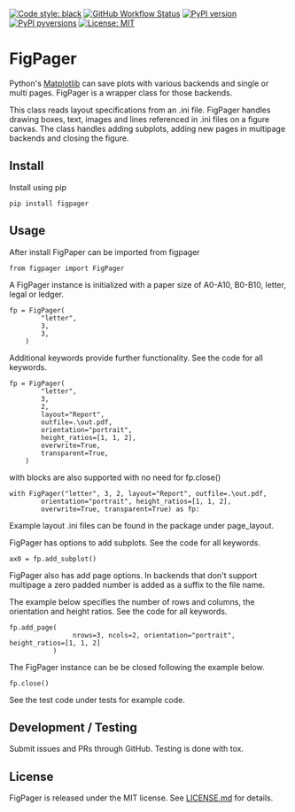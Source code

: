 [![Code style:
black](https://img.shields.io/badge/code%20style-black-000000.svg?style=for-the-badge)](https://github.com/ambv/black)
[![GitHub Workflow
Status](https://img.shields.io/github/workflow/status/ebenp/figpager/main-ci?style=for-the-badge)](https://github.com/ebenp/figpager/actions)
[![PyPI
version](https://img.shields.io/pypi/v/figpager.svg?style=for-the-badge)](https://pypi.org/project/figpager/)
[![PyPI
pyversions](https://img.shields.io/pypi/pyversions/figpager.svg?style=for-the-badge)](https://pypi.python.org/pypi/figpager/)
[![License:
MIT](https://img.shields.io/badge/License-MIT-brightgreen.svg?style=for-the-badge)](https://opensource.org/licenses/MIT)

# FigPager

Python's [Matplotlib](http://matplotlib.org) can save plots with 
various backends and single or multi pages. 
FigPager is a wrapper class for those backends. 

This class reads layout specifications from an .ini file. FigPager 
handles drawing boxes, text, images and lines referenced in .ini files on a figure canvas. 
The class handles adding subplots, adding new pages in multipage backends and closing the figure.

## Install
Install using pip
```
pip install figpager
```

## Usage
After install FigPaper can be imported from figpager
```
from figpager import FigPager
```
A FigPager instance is initialized with a paper size of A0-A10, B0-B10, letter, 
legal or ledger.
```
fp = FigPager(
        "letter",
        3,
        3,
    )
```

Additional keywords provide further functionality.
See the code for all keywords.
```
fp = FigPager(
        "letter",
        3,
        2,
        layout="Report",
        outfile=.\out.pdf,
        orientation="portrait",
        height_ratios=[1, 1, 2],
        overwrite=True,
        transparent=True,
    )
```

with blocks are also supported with no need for fp.close()
```
with FigPager("letter", 3, 2, layout="Report", outfile=.\out.pdf,
        orientation="portrait", height_ratios=[1, 1, 2],
        overwrite=True, transparent=True) as fp:
```

Example layout .ini files can be found in the 
package under page_layout.

FigPager has options to add subplots. See the code for all keywords.
```
ax0 = fp.add_subplot()
```

FigPager also has add page options. In backends that don't 
support multipage a zero padded number is added as a suffix to the file name.

The example below 
specifies the number of rows and columns, 
the orientation and height ratios. 
See the code for all keywords.
```
fp.add_page(
                nrows=3, ncols=2, orientation="portrait", height_ratios=[1, 1, 2]
           )
```

The FigPager instance can be be closed following the example below.
```
fp.close()
```

See the test code under tests for example code.

## Development / Testing
Submit issues and PRs through GitHub. 
Testing is done with tox.


## License
FigPager is released under the MIT license. 
See [LICENSE.md](LICENSE.md) for details.
